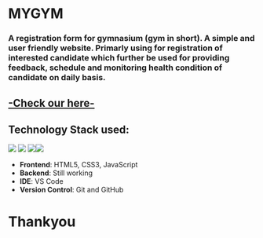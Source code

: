 # MYGYM
### A registration form for gymnasium (gym in short). A simple and user friendly website. Primarly using for registration of interested candidate which further be used for providing feedback, schedule and monitoring health condition of candidate on daily basis.

## <a href="https://pinnacle20.github.io/MyGym/"> -Check our here-</a>

## Technology Stack used:
<img src="https://img.shields.io/badge/html5%20-%23E34F26.svg?&style=for-the-badge&logo=html5&logoColor=white"/> <img src="https://img.shields.io/badge/css3%20-%231572B6.svg?&style=for-the-badge&logo=css3&logoColor=white"/>  <img src="https://img.shields.io/badge/javascript%20-%23323330.svg?&style=for-the-badge&logo=javascript&logoColor=%23F7DF1E"/><img src="https://img.shields.io/badge/github%20-%23121011.svg?&style=for-the-badge&logo=github&logoColor=white"/> 
  
- **Frontend**: HTML5, CSS3, JavaScript
- **Backend**: Still working
- **IDE**: VS Code
- **Version Control**: Git and GitHub

# Thankyou
